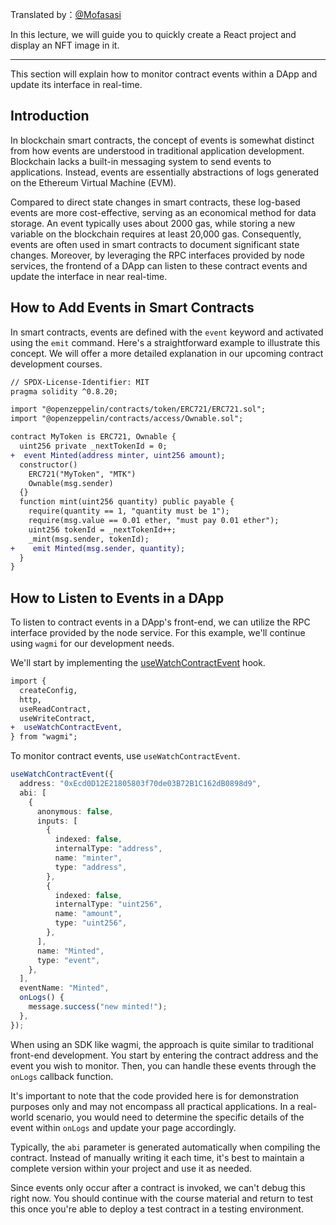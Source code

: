 Translated by：[@Mofasasi](https://x.com/mofasasi)

In this lecture, we will guide you to quickly create a React project and display an NFT image in it.

---

This section will explain how to monitor contract events within a DApp and update its interface in real-time.

## Introduction

In blockchain smart contracts, the concept of events is somewhat distinct from how events are understood in traditional application development. Blockchain lacks a built-in messaging system to send events to applications. Instead, events are essentially abstractions of logs generated on the Ethereum Virtual Machine (EVM).

Compared to direct state changes in smart contracts, these log-based events are more cost-effective, serving as an economical method for data storage. An event typically uses about 2000 gas, while storing a new variable on the blockchain requires at least 20,000 gas. Consequently, events are often used in smart contracts to document significant state changes. Moreover, by leveraging the RPC interfaces provided by node services, the frontend of a DApp can listen to these contract events and update the interface in near real-time.

## How to Add Events in Smart Contracts

In smart contracts, events are defined with the `event` keyword and activated using the `emit` command. Here's a straightforward example to illustrate this concept. We will offer a more detailed explanation in our upcoming contract development courses.

```diff
// SPDX-License-Identifier: MIT
pragma solidity ^0.8.20;

import "@openzeppelin/contracts/token/ERC721/ERC721.sol";
import "@openzeppelin/contracts/access/Ownable.sol";

contract MyToken is ERC721, Ownable {
  uint256 private _nextTokenId = 0;
+  event Minted(address minter, uint256 amount);
  constructor()
    ERC721("MyToken", "MTK")
    Ownable(msg.sender)
  {}
  function mint(uint256 quantity) public payable {
    require(quantity == 1, "quantity must be 1");
    require(msg.value == 0.01 ether, "must pay 0.01 ether");
    uint256 tokenId = _nextTokenId++;
    _mint(msg.sender, tokenId);
+    emit Minted(msg.sender, quantity);
  }
}
```

## How to Listen to Events in a DApp

To listen to contract events in a DApp's front-end, we can utilize the RPC interface provided by the node service. For this example, we'll continue using `wagmi` for our development needs.

We'll start by implementing the [useWatchContractEvent](https://wagmi.sh/react/api/hooks/useWatchContractEvent#abi) hook.

```diff
import {
  createConfig,
  http,
  useReadContract,
  useWriteContract,
+  useWatchContractEvent,
} from "wagmi";
```

To monitor contract events, use `useWatchContractEvent`.

```ts
useWatchContractEvent({
  address: "0xEcd0D12E21805803f70de03B72B1C162dB0898d9",
  abi: [
    {
      anonymous: false,
      inputs: [
        {
          indexed: false,
          internalType: "address",
          name: "minter",
          type: "address",
        },
        {
          indexed: false,
          internalType: "uint256",
          name: "amount",
          type: "uint256",
        },
      ],
      name: "Minted",
      type: "event",
    },
  ],
  eventName: "Minted",
  onLogs() {
    message.success("new minted!");
  },
});
```

When using an SDK like wagmi, the approach is quite similar to traditional front-end development. You start by entering the contract address and the event you wish to monitor. Then, you can handle these events through the `onLogs` callback function.

It's important to note that the code provided here is for demonstration purposes only and may not encompass all practical applications. In a real-world scenario, you would need to determine the specific details of the event within `onLogs` and update your page accordingly.

Typically, the `abi` parameter is generated automatically when compiling the contract. Instead of manually writing it each time, it's best to maintain a complete version within your project and use it as needed.

Since events only occur after a contract is invoked, we can't debug this right now. You should continue with the course material and return to test this once you're able to deploy a test contract in a testing environment.
